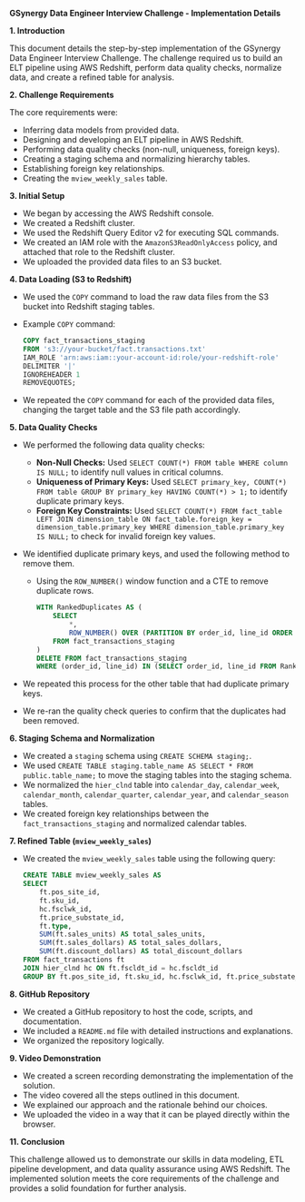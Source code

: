 
**GSynergy Data Engineer Interview Challenge - Implementation Details**

**1. Introduction**

This document details the step-by-step implementation of the GSynergy Data Engineer Interview Challenge. The challenge required us to build an ELT pipeline using AWS Redshift, perform data quality checks, normalize data, and create a refined table for analysis.

**2. Challenge Requirements**

The core requirements were:

* Inferring data models from provided data.
* Designing and developing an ELT pipeline in AWS Redshift.
* Performing data quality checks (non-null, uniqueness, foreign keys).
* Creating a staging schema and normalizing hierarchy tables.
* Establishing foreign key relationships.
* Creating the `mview_weekly_sales` table.

**3. Initial Setup**

* We began by accessing the AWS Redshift console.
* We created a Redshift cluster.
* We used the Redshift Query Editor v2 for executing SQL commands.
* We created an IAM role with the `AmazonS3ReadOnlyAccess` policy, and attached that role to the Redshift cluster.
* We uploaded the provided data files to an S3 bucket.

**4. Data Loading (S3 to Redshift)**

* We used the `COPY` command to load the raw data files from the S3 bucket into Redshift staging tables.
* Example `COPY` command:

    ```sql
    COPY fact_transactions_staging
    FROM 's3://your-bucket/fact.transactions.txt'
    IAM_ROLE 'arn:aws:iam::your-account-id:role/your-redshift-role'
    DELIMITER '|'
    IGNOREHEADER 1
    REMOVEQUOTES;
    ```

* We repeated the `COPY` command for each of the provided data files, changing the target table and the S3 file path accordingly.

**5. Data Quality Checks**

* We performed the following data quality checks:
    * **Non-Null Checks:** Used `SELECT COUNT(*) FROM table WHERE column IS NULL;` to identify null values in critical columns.
    * **Uniqueness of Primary Keys:** Used `SELECT primary_key, COUNT(*) FROM table GROUP BY primary_key HAVING COUNT(*) > 1;` to identify duplicate primary keys.
    * **Foreign Key Constraints:** Used `SELECT COUNT(*) FROM fact_table LEFT JOIN dimension_table ON fact_table.foreign_key = dimension_table.primary_key WHERE dimension_table.primary_key IS NULL;` to check for invalid foreign key values.
* We identified duplicate primary keys, and used the following method to remove them.
    * Using the `ROW_NUMBER()` window function and a CTE to remove duplicate rows.

        ```sql
        WITH RankedDuplicates AS (
            SELECT
                *,
                ROW_NUMBER() OVER (PARTITION BY order_id, line_id ORDER BY order_id, line_id) AS rn
            FROM fact_transactions_staging
        )
        DELETE FROM fact_transactions_staging
        WHERE (order_id, line_id) IN (SELECT order_id, line_id FROM RankedDuplicates WHERE rn > 1);
        ```

* We repeated this process for the other table that had duplicate primary keys.
* We re-ran the quality check queries to confirm that the duplicates had been removed.

**6. Staging Schema and Normalization**

* We created a `staging` schema using `CREATE SCHEMA staging;`.
* We used `CREATE TABLE staging.table_name AS SELECT * FROM public.table_name;` to move the staging tables into the staging schema.
* We normalized the `hier_clnd` table into `calendar_day`, `calendar_week`, `calendar_month`, `calendar_quarter`, `calendar_year`, and `calendar_season` tables.
* We created foreign key relationships between the `fact_transactions_staging` and normalized calendar tables.

**7. Refined Table (`mview_weekly_sales`)**

* We created the `mview_weekly_sales` table using the following query:

    ```sql
    CREATE TABLE mview_weekly_sales AS
    SELECT
        ft.pos_site_id,
        ft.sku_id,
        hc.fsclwk_id,
        ft.price_substate_id,
        ft.type,
        SUM(ft.sales_units) AS total_sales_units,
        SUM(ft.sales_dollars) AS total_sales_dollars,
        SUM(ft.discount_dollars) AS total_discount_dollars
    FROM fact_transactions ft
    JOIN hier_clnd hc ON ft.fscldt_id = hc.fscldt_id
    GROUP BY ft.pos_site_id, ft.sku_id, hc.fsclwk_id, ft.price_substate_id, ft.type;
    ```


**8. GitHub Repository**

* We created a GitHub repository to host the code, scripts, and documentation.
* We included a `README.md` file with detailed instructions and explanations.
* We organized the repository logically.

**9. Video Demonstration**

* We created a screen recording demonstrating the implementation of the solution.
* The video covered all the steps outlined in this document.
* We explained our approach and the rationale behind our choices.
* We uploaded the video in a way that it can be played directly within the browser.

**11. Conclusion**

This challenge allowed us to demonstrate our skills in data modeling, ETL pipeline development, and data quality assurance using AWS Redshift. The implemented solution meets the core requirements of the challenge and provides a solid foundation for further analysis.
